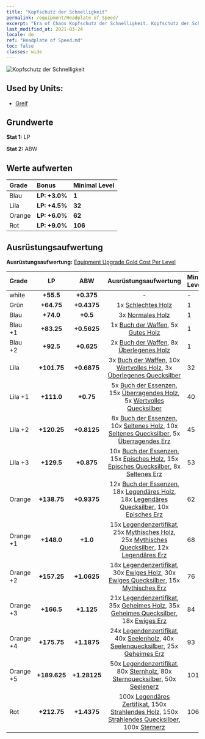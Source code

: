 ```yaml
---
title: "Kopfschutz der Schnelligkeit"
permalink: /equipment/Headplate of Speed/
excerpt: "Era of Chaos Kopfschutz der Schnelligkeit. Kopfschutz der Schnelligkeit"
last_modified_at: 2021-03-24
locale: de
ref: "Headplate of Speed.md"
toc: false
classes: wide
---
```


  ![Kopfschutz der Schnelligkeit](/images/e/e_1032.png)

## Used by Units:

* [Greif](/de/units/Griffin/) 


## Grundwerte
 **Stat 1:** LP

 **Stat 2:** ABW

## Werte aufwerten

  |     Grade    |   Bonus | Minimal Level | 
  |:-------------|:--------|:--------------| 
  | Blau | **LP: +3.0%** | **1** | 
  | Lila | **LP: +4.5%** | **32** | 
  | Orange | **LP: +6.0%** | **62** | 
  | Rot | **LP: +9.0%** | **106** | 


## Ausrüstungsaufwertung
 **Ausrüstungsaufwertung:** [Equipment Upgrade Gold Cost Per Level](/equipment/EquipmentUpgradeCostPerLevel/) 

  |          Grade      | LP | ABW | Ausrüstungsaufwertung | Minimal Level |
  |:--------------------|:---------:|:---------:|:----------------:|:--------------|
  | white | **+55.5** | **+0.375** | - | - |
  | Grün | **+64.75** | **+0.4375** | 1x [Schlechtes Holz](/de/Items/mat_1/) | 1 |
  | Blau | **+74.0** | **+0.5** | 3x [Normales Holz](/de/Items/mat_7/) | 1 |
  | Blau +1 | **+83.25** | **+0.5625** | 1x [Buch der Waffen](/de/Items/mat_18/), 5x [Gutes Holz](/de/Items/mat_13/) | 1 |
  | Blau +2 | **+92.5** | **+0.625** | 2x [Buch der Waffen](/de/Items/mat_25/), 8x [Überlegenes Holz](/de/Items/mat_20/) | 1 |
  | Lila | **+101.75** | **+0.6875** | 3x [Buch der Waffen](/de/Items/mat_32/), 10x [Wertvolles Holz](/de/Items/mat_27/), 3x [Überlegenes Quecksilber](/de/Items/mat_21/) | 32 |
  | Lila +1 | **+111.0** | **+0.75** | 5x [Buch der Essenzen](/de/Items/mat_39/), 15x [Überragendes Holz](/de/Items/mat_34/), 5x [Wertvolles Quecksilber](/de/Items/mat_28/) | 40 |
  | Lila +2 | **+120.25** | **+0.8125** | 8x [Buch der Essenzen](/de/Items/mat_46/), 10x [Seltenes Holz](/de/Items/mat_41/), 10x [Seltenes Quecksilber](/de/Items/mat_42/), 5x [Überragendes Erz](/de/Items/mat_33/) | 45 |
  | Lila +3 | **+129.5** | **+0.875** | 10x [Buch der Essenzen](/de/Items/mat_53/), 15x [Episches Holz](/de/Items/mat_48/), 15x [Episches Quecksilber](/de/Items/mat_49/), 8x [Seltenes Erz](/de/Items/mat_40/) | 53 |
  | Orange | **+138.75** | **+0.9375** | 12x [Buch der Essenzen](/de/Items/mat_60/), 18x [Legendäres Holz](/de/Items/mat_55/), 18x [Legendäres Quecksilber](/de/Items/mat_56/), 10x [Episches Erz](/de/Items/mat_47/) | 62 |
  | Orange +1 | **+148.0** | **+1.0** | 15x [Legendenzertifikat](/de/Items/mat_67/), 25x [Mythisches Holz](/de/Items/mat_62/), 25x [Mythisches Quecksilber](/de/Items/mat_63/), 12x [Legendäres Erz](/de/Items/mat_54/) | 68 |
  | Orange +2 | **+157.25** | **+1.0625** | 18x [Legendenzertifikat](/de/Items/mat_74/), 30x [Ewiges Holz](/de/Items/mat_69/), 30x [Ewiges Quecksilber](/de/Items/mat_70/), 15x [Mythisches Erz](/de/Items/mat_61/) | 76 |
  | Orange +3 | **+166.5** | **+1.125** | 21x [Legendenzertifikat](/de/Items/mat_81/), 35x [Geheimes Holz](/de/Items/mat_76/), 35x [Geheimes Quecksilber](/de/Items/mat_77/), 18x [Ewiges Erz](/de/Items/mat_68/) | 84 |
  | Orange +4 | **+175.75** | **+1.1875** | 24x [Legendenzertifikat](/de/Items/mat_88/), 40x [Seelenholz](/de/Items/mat_83/), 40x [Seelenquecksilber](/de/Items/mat_84/), 25x [Geheimes Erz](/de/Items/mat_75/) | 93 |
  | Orange +5 | **+189.625** | **+1.28125** | 50x [Legendenzertifikat](/de/Items/mat_95/), 80x [Sternholz](/de/Items/mat_90/), 80x [Sternquecksilber](/de/Items/mat_91/), 50x [Seelenerz](/de/Items/mat_82/) | 101 |
  | Rot | **+212.75** | **+1.4375** | 100x [Legendäres Zertifikat](/de/Items/mat_102/), 150x [Strahlendes Holz](/de/Items/mat_97/), 150x [Strahlendes Quecksilber](/de/Items/mat_98/), 100x [Sternerz](/de/Items/mat_89/) | 106 |


